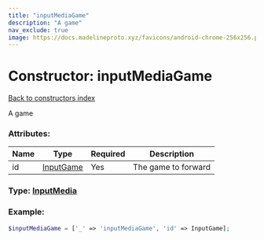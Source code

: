 ```yaml
---
title: "inputMediaGame"
description: "A game"
nav_exclude: true
image: https://docs.madelineproto.xyz/favicons/android-chrome-256x256.png
---
```

# Constructor: inputMediaGame  
[Back to constructors index](/API_docs/constructors/index.md)



A game

### Attributes:

| Name     |    Type       | Required | Description |
|----------|---------------|----------|-------------|
|id|[InputGame](/API_docs/types/InputGame.md) | Yes|The game to forward|



### Type: [InputMedia](/API_docs/types/InputMedia.md)


### Example:

```php
$inputMediaGame = ['_' => 'inputMediaGame', 'id' => InputGame];
```  

